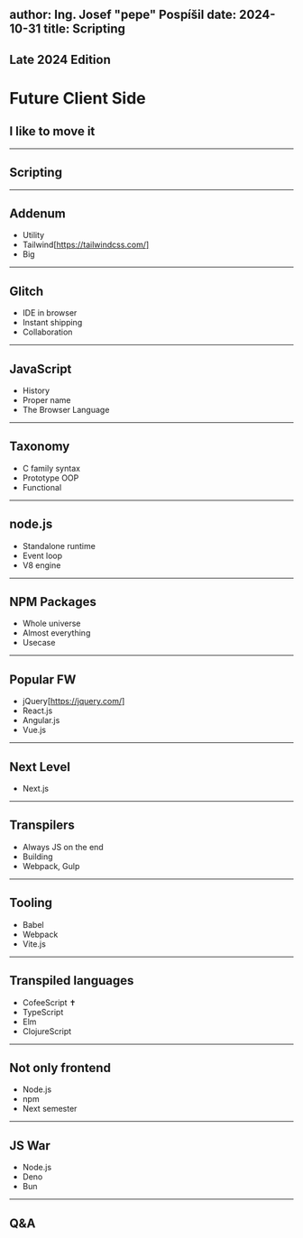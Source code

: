 author: Ing. Josef "pepe" Pospíšil
date: 2024-10-31
title: Scripting
---
## Late 2024 Edition
# Future Client Side
## I like to move it
---
## Scripting
---
## Addenum
* Utility
* Tailwind[https://tailwindcss.com/]
* Big
---
## Glitch
* IDE in browser
* Instant shipping
* Collaboration
---
## JavaScript
* History
* Proper name
* The Browser Language
---
## Taxonomy
* C family syntax
* Prototype OOP
* Functional
---
## node.js
* Standalone runtime
* Event loop
* V8 engine
---
## NPM Packages
* Whole universe
* Almost everything
* Usecase
---
## Popular FW
* jQuery[https://jquery.com/]
* React.js
* Angular.js
* Vue.js
---
## Next Level
* Next.js
---
## Transpilers
* Always JS on the end
* Building
* Webpack, Gulp
---
## Tooling
* Babel
* Webpack
* Vite.js
---
## Transpiled languages
* CofeeScript ✝
* TypeScript
* Elm
* ClojureScript
---
## Not only frontend
* Node.js
* npm
* Next semester
---
## JS War
* Node.js
* Deno
* Bun
---
## Q&A